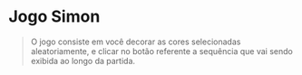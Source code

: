# Jogo Simon

> O jogo consiste em você decorar as cores selecionadas aleatoriamente, e clicar no botão referente a sequência que vai sendo exibida ao longo da partida.
